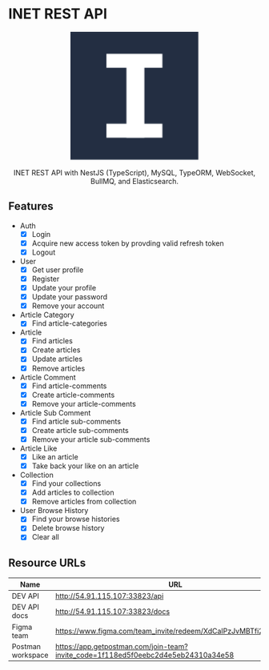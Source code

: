 # INET REST API

<p align="center">
  <img src="./src/assets/inet-logo.svg" width="256" alt="Inet Logo" />
</p>

<p align="center">INET REST API with NestJS (TypeScript), MySQL, TypeORM, WebSocket, BullMQ, and Elasticsearch.</p>

## Features

- Auth
  - [x] Login
  - [x] Acquire new access token by provding valid refresh token
  - [x] Logout
- User
  - [x] Get user profile
  - [x] Register
  - [x] Update your profile
  - [x] Update your password
  - [x] Remove your account
- Article Category
  - [x] Find article-categories
- Article
  - [x] Find articles
  - [x] Create articles
  - [x] Update articles
  - [x] Remove articles
- Article Comment
  - [x] Find article-comments
  - [x] Create article-comments
  - [x] Remove your article-comments
- Article Sub Comment
  - [x] Find article sub-comments
  - [x] Create article sub-comments
  - [x] Remove your article sub-comments
- Article Like
  - [x] Like an article
  - [x] Take back your like on an article
- Collection
  - [x] Find your collections
  - [x] Add articles to collection
  - [x] Remove articles from collection
- User Browse History
  - [x] Find your browse histories
  - [x] Delete browse history
  - [x] Clear all

## Resource URLs

| Name              | URL                                                                               |
| ----------------- | --------------------------------------------------------------------------------- |
| DEV API           | http://54.91.115.107:33823/api                                                    |
| DEV API docs      | http://54.91.115.107:33823/docs                                                   |
| Figma team        | https://www.figma.com/team_invite/redeem/XdCaIPzJvMBTfi2KqkMER6                   |
| Postman workspace | https://app.getpostman.com/join-team?invite_code=1f118ed5f0eebc2d4e5eb24310a34e58 |
